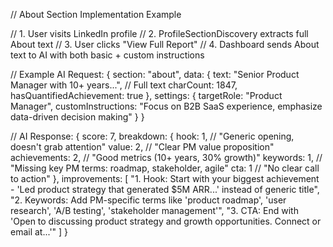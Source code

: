 // About Section Implementation Example

// 1. User visits LinkedIn profile
// 2. ProfileSectionDiscovery extracts full About text
// 3. User clicks "View Full Report" 
// 4. Dashboard sends About text to AI with both basic + custom instructions

// Example AI Request:
{
  section: "about",
  data: {
    text: "Senior Product Manager with 10+ years...", // Full text
    charCount: 1847,
    hasQuantifiedAchievement: true
  },
  settings: {
    targetRole: "Product Manager",
    customInstructions: "Focus on B2B SaaS experience, emphasize data-driven decision making"
  }
}

// AI Response:
{
  score: 7,
  breakdown: {
    hook: 1,      // "Generic opening, doesn't grab attention"
    value: 2,     // "Clear PM value proposition"
    achievements: 2, // "Good metrics (10+ years, 30% growth)"
    keywords: 1,  // "Missing key PM terms: roadmap, stakeholder, agile"
    cta: 1       // "No clear call to action"
  },
  improvements: [
    "1. Hook: Start with your biggest achievement - 'Led product strategy that generated $5M ARR...' instead of generic title",
    "2. Keywords: Add PM-specific terms like 'product roadmap', 'user research', 'A/B testing', 'stakeholder management'",
    "3. CTA: End with 'Open to discussing product strategy and growth opportunities. Connect or email at...'"
  ]
}